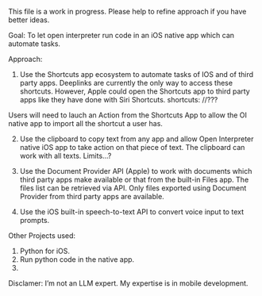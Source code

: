 This file is a work in progress. Please help to refine approach if you have better ideas.

Goal:
To let open interpreter run code in an iOS native app which can automate tasks.

Approach:
1. Use the Shortcuts app ecosystem to automate tasks of IOS and of third party apps. Deeplinks are currently the only way to access these shortcuts. However, Apple could open the Shortcuts app to third party apps like they have done with Siri Shortcuts.  shortcuts: //???

Users will need to lauch an Action from the Shortcuts App to allow the OI native app to import all the shortcut a user has.


2. Use the clipboard to copy text from any app and allow Open Interpreter native iOS app to take action on that piece of text.
The clipboard can work with all texts.  Limits...?

3. Use the Document Provider API (Apple) to work with documents which third party apps make available or that from the built-in Files app.
The files list can be retrieved via API. Only files exported using Document Provider from third party apps are available.

4. Use the iOS built-in speech-to-text API to convert voice input to text prompts.

Other Projects used:
1. Python for iOS.
2. Run python code in the native app. 
3. 


Disclamer: I’m not an LLM expert. My expertise is in mobile development. 
